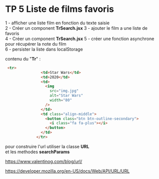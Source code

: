 # TP 5 Liste de films favoris
  
1 - afficher une liste film en fonction du texte saisie  
2 - Créer un component **TrSearch.jsx**
3 - ajouter le film a une liste de favoris  
4 - Créer un component **TrSearch.jsx**
5 - créer une fonction asynchrone pour récupérer la note du film  
6 - persister la liste dans localStorage  
  
contenu du "**Tr**" :
```html
 <tr>
                <td>Star Wars</td>
                <td>2020</td>
                <td>
                  <img
                    src="img.jpg"
                    alt="Star Wars"
                    width="80"
                  />
                </td>
                <td class="align-middle">
                  <button class="btn btn-outline-secondary">
                    <i class="fa fa-plus"></i>
                  </button>
                </td>
              </tr>
```  
pour construire l'url utiliser  la classe **URL**  
et les methodes **searchParams**
  
https://www.valentinog.com/blog/url/  

https://developer.mozilla.org/en-US/docs/Web/API/URL/URL


